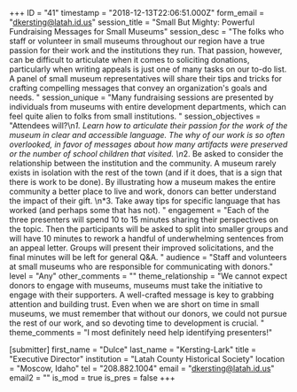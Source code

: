+++
ID = "41"
timestamp = "2018-12-13T22:06:51.000Z"
form_email = "dkersting@latah.id.us"
session_title = "Small But Mighty: Powerful Fundraising Messages for Small Museums"
session_desc = "The folks who staff or volunteer in small museums throughout our region have a true passion for their work and the institutions they run. That passion, however, can be difficult to articulate when it comes to soliciting donations, particularly when writing appeals is just one of many tasks on our to-do list. A panel of small museum representatives will share their tips and tricks for crafting compelling messages that convey an organization's goals and needs.   "
session_unique = "Many fundraising sessions are presented by individuals from museums with entire development departments, which can feel quite alien to folks from small institutions. "
session_objectives = "Attendees will?\n*1. Learn how to articulate their passion for the work of the museum in clear and accessible language. The why of our work is so often overlooked, in favor of messages about how many artifacts were preserved or the number of school children that visited. \n*2. Be asked to consider the relationship between the institution and the community. A museum rarely exists in isolation with the rest of the town (and if it does, that is a sign that there is work to be done). By illustrating how a museum makes the entire community a better place to live and work, donors can better understand the impact of their gift. \n*3. Take away tips for specific language that has worked (and perhaps some that has not).  "
engagement = "Each of the three presenters will spend 10 to 15 minutes sharing their perspectives on the topic. Then the participants will be asked to split into smaller groups and will have 10 minutes to rework a handful of underwhelming sentences from an appeal letter. Groups will present their improved solicitations, and the final minutes will be left for general Q&A.  "
audience = "Staff and volunteers at small museums who are responsible for communicating with donors."
level = "Any"
other_comments = ""
theme_relationship = "We cannot expect donors to engage with museums, museums must take the initiative to engage with their supporters. A well-crafted message is key to grabbing attention and building trust. Even when we are short on time in small museums, we must remember that without our donors, we could not pursue the rest of our work, and so devoting time to development is crucial. "
theme_comments = "I most definitely need help identifying presenters!"

[submitter]
first_name = "Dulce"
last_name = "Kersting-Lark"
title = "Executive Director"
institution = "Latah County Historical Society"
location = "Moscow, Idaho"
tel = "208.882.1004"
email = "dkersting@latah.id.us"
email2 = ""
is_mod = true
is_pres = false
+++
